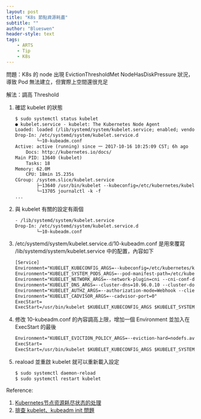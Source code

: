 ```yaml
---
layout: post
title: "K8s 節點資源耗盡"
subtitle: ""
author: "Blueswen"
header-style: text
tags:
    - ARTS
    - Tip
    - K8s
---
```


問題：K8s 的 node 出現 EvictionThresholdMet NodeHasDiskPressure 狀況，導致 Pod 無法建立，但實際上空間還很充足

解法：調高 Threshold

1. 確認 kubelet 的狀態

    ```txt
    $ sudo systemctl status kubelet
    ● kubelet.service - kubelet: The Kubernetes Node Agent
    Loaded: loaded (/lib/systemd/system/kubelet.service; enabled; vendor preset: enabled)
    Drop-In: /etc/systemd/system/kubelet.service.d
            └─10-kubeadm.conf
    Active: active (running) since 一 2017-10-16 10:25:09 CST; 6h ago
        Docs: http://kubernetes.io/docs/
    Main PID: 13640 (kubelet)
        Tasks: 18
    Memory: 62.0M
        CPU: 18min 15.235s
    CGroup: /system.slice/kubelet.service
            ├─13640 /usr/bin/kubelet --kubeconfig=/etc/kubernetes/kubelet.conf --require-kubeconfig=true --pod-manifest-path=/etc/kubernetes/manifests --allow-privileged=true --
            └─13705 journalctl -k -f
    ...
    ```

2. 與 kubelet 有關的設定有兩個

    ```txt
    - /lib/systemd/system/kubelet.service
    Drop-In: /etc/systemd/system/kubelet.service.d
            └─10-kubeadm.conf
    ```

3. /etc/systemd/system/kubelet.service.d/10-kubeadm.conf 是用來覆寫 /lib/systemd/system/kubelet.service 中的配置，內容如下

    ```txt
    [Service]
    Environment="KUBELET_KUBECONFIG_ARGS=--kubeconfig=/etc/kubernetes/kubelet.conf --require-kubeconfig=true"
    Environment="KUBELET_SYSTEM_PODS_ARGS=--pod-manifest-path=/etc/kubernetes/manifests --allow-privileged=true"
    Environment="KUBELET_NETWORK_ARGS=--network-plugin=cni --cni-conf-dir=/etc/cni/net.d --cni-bin-dir=/opt/cni/bin"
    Environment="KUBELET_DNS_ARGS=--cluster-dns=10.96.0.10 --cluster-domain=cluster.local"
    Environment="KUBELET_AUTHZ_ARGS=--authorization-mode=Webhook --client-ca-file=/etc/kubernetes/pki/ca.crt"
    Environment="KUBELET_CADVISOR_ARGS=--cadvisor-port=0"
    ExecStart=
    ExecStart=/usr/bin/kubelet $KUBELET_KUBECONFIG_ARGS $KUBELET_SYSTEM_PODS_ARGS $KUBELET_NETWORK_ARGS $KUBELET_DNS_ARGS $KUBELET_AUTHZ_ARGS $KUBELET_CADVISOR_ARGS $KUBELET_EXTRA_ARGS
    ```

4. 修改 10-kubeadm.conf 的內容調高上限，增加一個 Environment 並加入在 ExecStart 的最後

    ```txt
    Environment="KUBELET_EVICTION_POLICY_ARGS=--eviction-hard=nodefs.available<5%"
    ExecStart=
    ExecStart=/usr/bin/kubelet $KUBELET_KUBECONFIG_ARGS $KUBELET_SYSTEM_PODS_ARGS $KUBELET_NETWORK_ARGS $KUBELET_DNS_ARGS $KUBELET_AUTHZ_ARGS $KUBELET_CADVISOR_ARGS $KUBELET_EXTRA_ARGS $KUBELET_EVICTION_POLICY_ARGS
    ```

5. reaload 並重啟 kubelet 就可以重新載入設定

    ```txt
    $ sudo systemctl daemon-reload
    $ sudo systemctl restart kubelet
    ```

Reference:

1. [Kubernetes节点资源耗尽状态的处理](https://tonybai.com/2017/10/16/out-of-node-resource-handling-in-kubernetes-cluster/)
2. [排查 kubelet、kubeadm init 問題](https://ithelp.ithome.com.tw/articles/10209357)
